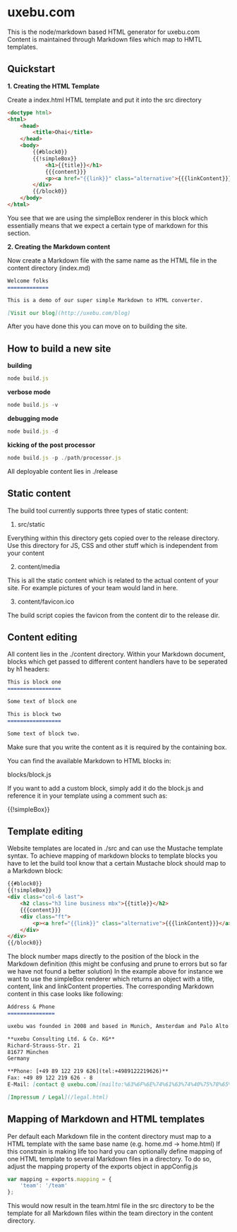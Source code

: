 uxebu.com
=========

This is the node/markdown based HTML generator for uxebu.com  
Content is maintained through Markdown files which map to HMTL templates.

Quickstart
----------

**1. Creating the HTML Template**

Create a index.html HTML template and put it into the src directory

```html
<doctype html>
<html>
    <head>
        <title>Ohai</title>
    </head>
    <body>
        {{#block0}}
        {{!simpleBox}}
            <h1>{{title}}</h1>
            {{{content}}}
            <p><a href="{{link}}" class="alternative">{{{linkContent}}}</a></p>
        </div>
        {{/block0}}        
    </body>
</html>
```

You see that we are using the simpleBox renderer in this block which essentially means that we expect a certain type of markdown for this section.

**2. Creating the Markdown content**

Now create a Markdown file with the same name as the HTML file in the content directory (index.md)

```markdown
Welcome folks
=============

This is a demo of our super simple Markdown to HTML converter.

[Visit our blog](http://uxebu.com/blog)
```

After you have done this you can move on to building the site.

How to build a new site
-----------------------

**building**

```javascript
node build.js
```

**verbose mode**

```javascript
node build.js -v
```


**debugging mode**

```javascript
node build.js -d
```

**kicking of the post processor**

```javascript
node build.js -p ./path/processor.js
```

All deployable content lies in ./release

Static content
--------------

The build tool currently supports three types of static content:

1. src/static

Everything within this directory gets copied over to the release directory. Use this directory for JS, CSS and other stuff which is independent from your content

2. content/media

This is all the static content which is related to the actual content of your site. For example pictures of your team would land in here.

3. content/favicon.ico

The build script copies the favicon from the content dir to the release dir.

Content editing
---------------

All content lies in the ./content directory.
Within your Markdown document, blocks which get passed to different content handlers have to be seperated by h1 headers:

```markdown
This is block one
=================

Some text of block one

This is block two
=================

Some text of block two.
```

Make sure that you write the content as it is required by the containing box.

You can find the available Markdown to HTML blocks in:

blocks/block.js

If you want to add a custom block, simply add it do the block.js and reference it in your template using a comment such as:

{{!simpleBox}}

Template editing
----------------

Website templates are located in ./src and can use the Mustache template syntax.
To achieve mapping of markdown blocks to template blocks you have to let the build tool know that a certain Mustache block should map to a Markdown block:

```html
{{#block0}}
{{!simpleBox}}
<div class="col-6 last">
    <h2 class="h3 line business mbx">{{title}}</h2>
    {{{content}}}
    <div class="ft">
        <p><a href="{{link}}" class="alternative">{{{linkContent}}}</a></p>
    </div>
</div>
{{/block0}}
```

The block number maps directly to the position of the block in the Markdown definition (this might be confusing and prune to errors but so far we have not found a better solution)
In the example above for instance we want to use the simpleBox renderer which returns an object with a title, content, link and linkContent properties.
The corresponding Markdown content in this case looks like following:

```markdown
Address & Phone
===============

uxebu was founded in 2008 and based in Munich, Amsterdam and Palo Alto

**uxebu Consulting Ltd. & Co. KG**  
Richard-Strauss-Str. 21  
81677 München  
Germany

**Phone: [+49 89 122 219 626](tel:+4989122219626)**  
Fax: +49 89 122 219 626 - 8  
E-Mail: [contact @ uxebu.com](mailto:%63%6F%6E%74%61%63%74%40%75%78%65%62%75%2E%63%6F%6D)

[Impressum / Legal](/legal.html)
```

Mapping of Markdown and HTML templates
--------------------------------------

Per default each Markdown file in the content directory must map to a HTML template with the same base name (e.g. home.md -> home.html)
If this constrain is making life too hard you can optionally define mapping of one HTML template to several Markdown files in a directory.
To do so, adjust the mapping property of the exports object in appConfig.js

```javascript
var mapping = exports.mapping = {
    'team': '/team'
};
```

This would now result in the team.html file in the src directory to be the template for all Markdown files within the team directory in the content directory.
